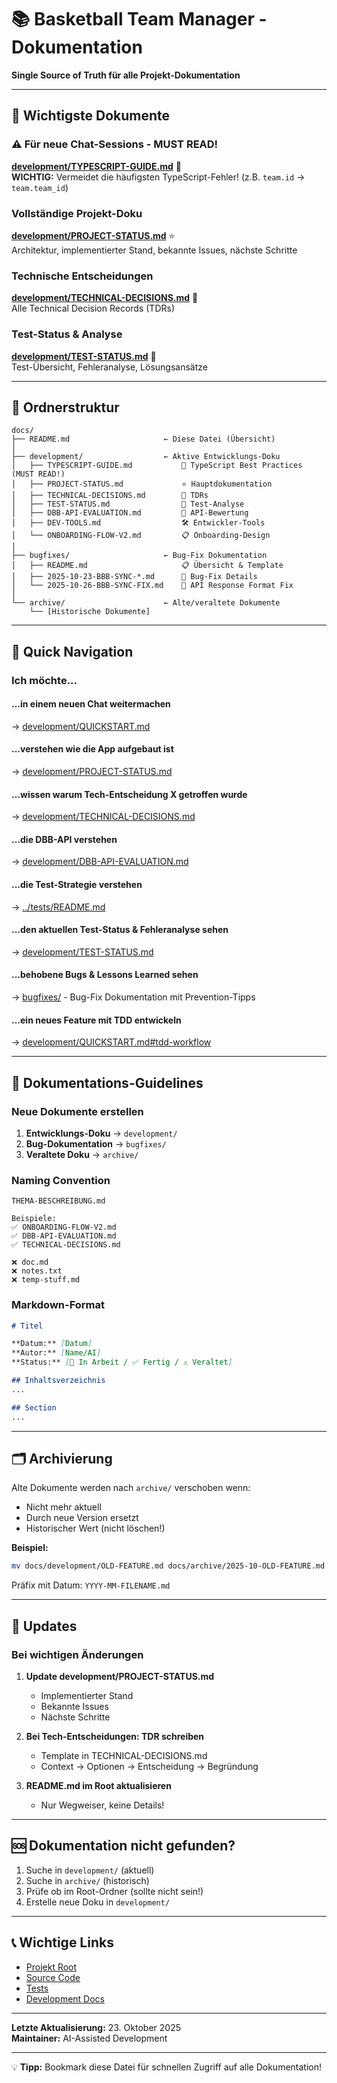 # 📚 Basketball Team Manager - Dokumentation

**Single Source of Truth für alle Projekt-Dokumentation**

---

## 🎯 Wichtigste Dokumente

### ⚠️ Für neue Chat-Sessions - MUST READ!
**[development/TYPESCRIPT-GUIDE.md](./development/TYPESCRIPT-GUIDE.md)** 🔴  
**WICHTIG:** Vermeidet die häufigsten TypeScript-Fehler! (z.B. `team.id` → `team.team_id`)

### Vollständige Projekt-Doku
**[development/PROJECT-STATUS.md](./development/PROJECT-STATUS.md)** ⭐  
Architektur, implementierter Stand, bekannte Issues, nächste Schritte

### Technische Entscheidungen
**[development/TECHNICAL-DECISIONS.md](./development/TECHNICAL-DECISIONS.md)** 🧠  
Alle Technical Decision Records (TDRs)

### Test-Status & Analyse
**[development/TEST-STATUS.md](./development/TEST-STATUS.md)** 🧪  
Test-Übersicht, Fehleranalyse, Lösungsansätze

---

## 📁 Ordnerstruktur

```
docs/
├── README.md                     ← Diese Datei (Übersicht)
│
├── development/                  ← Aktive Entwicklungs-Doku
│   ├── TYPESCRIPT-GUIDE.md           🔴 TypeScript Best Practices (MUST READ!)
│   ├── PROJECT-STATUS.md             ⭐ Hauptdokumentation
│   ├── TECHNICAL-DECISIONS.md        🧠 TDRs
│   ├── TEST-STATUS.md                🧪 Test-Analyse
│   ├── DBB-API-EVALUATION.md         📡 API-Bewertung
│   ├── DEV-TOOLS.md                  🛠️ Entwickler-Tools
│   └── ONBOARDING-FLOW-V2.md         📋 Onboarding-Design
│
├── bugfixes/                     ← Bug-Fix Dokumentation
│   ├── README.md                     📋 Übersicht & Template
│   ├── 2025-10-23-BBB-SYNC-*.md      🐛 Bug-Fix Details
│   └── 2025-10-26-BBB-SYNC-FIX.md    🔧 API Response Format Fix
│
└── archive/                      ← Alte/veraltete Dokumente
    └── [Historische Dokumente]
```

---

## 🚀 Quick Navigation

### Ich möchte...

#### ...in einem neuen Chat weitermachen
→ [development/QUICKSTART.md](./development/QUICKSTART.md)

#### ...verstehen wie die App aufgebaut ist
→ [development/PROJECT-STATUS.md](./development/PROJECT-STATUS.md)

#### ...wissen warum Tech-Entscheidung X getroffen wurde
→ [development/TECHNICAL-DECISIONS.md](./development/TECHNICAL-DECISIONS.md)

#### ...die DBB-API verstehen
→ [development/DBB-API-EVALUATION.md](./development/DBB-API-EVALUATION.md)

#### ...die Test-Strategie verstehen
→ [../tests/README.md](../tests/README.md)

#### ...den aktuellen Test-Status & Fehleranalyse sehen
→ [development/TEST-STATUS.md](./development/TEST-STATUS.md)

#### ...behobene Bugs & Lessons Learned sehen
→ [bugfixes/](./bugfixes/) - Bug-Fix Dokumentation mit Prevention-Tipps

#### ...ein neues Feature mit TDD entwickeln
→ [development/QUICKSTART.md#tdd-workflow](./development/QUICKSTART.md#tdd-workflow)

---

## 📝 Dokumentations-Guidelines

### Neue Dokumente erstellen

1. **Entwicklungs-Doku** → `development/`
2. **Bug-Dokumentation** → `bugfixes/`
3. **Veraltete Doku** → `archive/`

### Naming Convention

```
THEMA-BESCHREIBUNG.md

Beispiele:
✅ ONBOARDING-FLOW-V2.md
✅ DBB-API-EVALUATION.md
✅ TECHNICAL-DECISIONS.md

❌ doc.md
❌ notes.txt
❌ temp-stuff.md
```

### Markdown-Format

```markdown
# Titel

**Datum:** [Datum]  
**Autor:** [Name/AI]  
**Status:** [🚧 In Arbeit / ✅ Fertig / ⚠️ Veraltet]

## Inhaltsverzeichnis
...

## Section
...
```

---

## 🗂️ Archivierung

Alte Dokumente werden nach `archive/` verschoben wenn:
- Nicht mehr aktuell
- Durch neue Version ersetzt
- Historischer Wert (nicht löschen!)

**Beispiel:**
```bash
mv docs/development/OLD-FEATURE.md docs/archive/2025-10-OLD-FEATURE.md
```

Präfix mit Datum: `YYYY-MM-FILENAME.md`

---

## 🔄 Updates

### Bei wichtigen Änderungen

1. **Update development/PROJECT-STATUS.md**
   - Implementierter Stand
   - Bekannte Issues
   - Nächste Schritte

2. **Bei Tech-Entscheidungen: TDR schreiben**
   - Template in TECHNICAL-DECISIONS.md
   - Context → Optionen → Entscheidung → Begründung

3. **README.md im Root aktualisieren**
   - Nur Wegweiser, keine Details!

---

## 🆘 Dokumentation nicht gefunden?

1. Suche in `development/` (aktuell)
2. Suche in `archive/` (historisch)
3. Prüfe ob im Root-Ordner (sollte nicht sein!)
4. Erstelle neue Doku in `development/`

---

## 📞 Wichtige Links

- [Projekt Root](../)
- [Source Code](../src/)
- [Tests](../tests/)
- [Development Docs](./development/)

---

**Letzte Aktualisierung:** 23. Oktober 2025  
**Maintainer:** AI-Assisted Development

---

💡 **Tipp:** Bookmark diese Datei für schnellen Zugriff auf alle Dokumentation!
